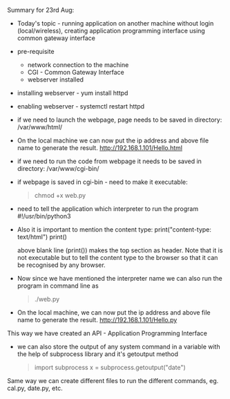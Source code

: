 Summary for 23rd Aug:
- Today's topic - running application on another machine without login (local/wireless), creating application programming interface using common gateway interface
- pre-requisite
  - network connection to the machine
  - CGI - Common Gateway Interface
  - webserver installed
- installing webserver - yum install httpd
- enabling webserver - systemctl restart httpd
- if we need to launch the webpage, page needs to be saved in directory: /var/www/html/

- On the local machine we can now put the ip address and above file name to generate the result.
  http://192.168.1.101/Hello.html

- if we need to run the code from webpage it needs to be saved in directory: /var/www/cgi-bin/
- if webpage is saved in cgi-bin - need to make it executable: 
  >chmod +x web.py

- need to tell the application which interpreter to run the program
  #!/usr/bin/python3
- Also it is important to mention the content type:
  print("content-type: text/html")
  print()

  above blank line (print()) makes the top section as header. Note that it is not executable but to tell the content type to the browser so that it can be recognised by any browser.

- Now since we have mentioned the interpreter name we can also run the program in command line as 
  > ./web.py

- On the local machine, we can now put the ip address and above file name to generate the result.
  http://192.168.1.101/Hello.py

This way we have created an API - Application Programming Interface

- we can also store the output of any system command in a variable with the help of subprocess library and it's getoutput method
  > import subprocess
  > x = subprocess.getoutput("date") 

Same way we can create different files to run the different commands, eg. cal.py, date.py, etc.
